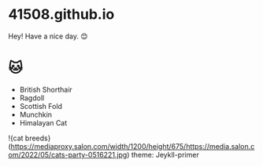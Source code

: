 # 41508.github.io
Hey! Have a nice day. 😊
# 🐱
- British Shorthair
- Ragdoll
- Scottish Fold
- Munchkin
- Himalayan Cat

!{cat breeds}(https://mediaproxy.salon.com/width/1200/height/675/https://media.salon.com/2022/05/cats-party-0516221.jpg)
theme: Jeykll-primer
